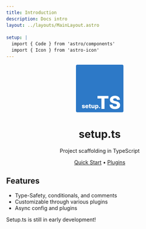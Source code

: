 ```yaml
---
title: Introduction
description: Docs intro
layout: ../layouts/MainLayout.astro

setup: |
  import { Code } from 'astro/components'
  import { Icon } from 'astro-icon'
---
```


<div align="center">

<img src="logo.png" width="128"/>

# setup.ts

Project scaffolding in TypeScript

[Quick Start](/quick-start) •
[Plugins](/plugins/introduction)

</div>

## Features

- Type-Safety, conditionals, and comments
- Customizable through various plugins
- Async config and plugins

<div class="mt-8 shadow-lg alert alert-warning">
  <div>
    <Icon pack="mdi" name="alert" size="24" />
    <span class="text-sm font-bold">Setup.ts is still in early development!</span>
  </div>
</div>
